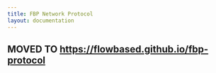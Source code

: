 ```yaml
---
title: FBP Network Protocol
layout: documentation
---
```


## MOVED TO https://flowbased.github.io/fbp-protocol

<link rel="canonical" href="https://flowbased.github.io/fbp-protocol">
<script>
window.location.href = 'https://flowbased.github.io/fbp-protocol';
</script>
